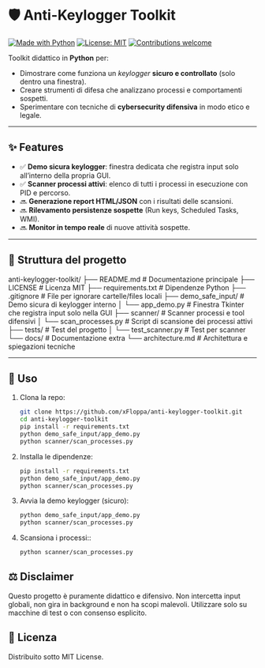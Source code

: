 # 🛡️ Anti-Keylogger Toolkit

[![Made with Python](https://img.shields.io/badge/Made%20with-Python-blue?logo=python)](https://www.python.org/)
[![License: MIT](https://img.shields.io/badge/License-MIT-green.svg)](LICENSE)
[![Contributions welcome](https://img.shields.io/badge/Contributions-welcome-orange.svg)](../../issues)

Toolkit didattico in **Python** per:
- Dimostrare come funziona un *keylogger* **sicuro e controllato** (solo dentro una finestra).
- Creare strumenti di difesa che analizzano processi e comportamenti sospetti.
- Sperimentare con tecniche di **cybersecurity difensiva** in modo etico e legale.

---

## ✨ Features
- ✅ **Demo sicura keylogger**: finestra dedicata che registra input solo all’interno della propria GUI.
- ✅ **Scanner processi attivi**: elenco di tutti i processi in esecuzione con PID e percorso.
- 🔜 **Generazione report HTML/JSON** con i risultati delle scansioni.
- 🔜 **Rilevamento persistenze sospette** (Run keys, Scheduled Tasks, WMI).
- 🔜 **Monitor in tempo reale** di nuove attività sospette.

---

## 📂 Struttura del progetto
anti-keylogger-toolkit/
├── README.md # Documentazione principale
├── LICENSE # Licenza MIT
├── requirements.txt # Dipendenze Python
├── .gitignore # File per ignorare cartelle/files locali
├── demo_safe_input/ # Demo sicura di keylogger interno
│ └── app_demo.py # Finestra Tkinter che registra input solo nella GUI
├── scanner/ # Scanner processi e tool difensivi
│ └── scan_processes.py # Script di scansione dei processi attivi
├── tests/ # Test del progetto
│ └── test_scanner.py # Test per scanner
└── docs/ # Documentazione extra
└── architecture.md # Architettura e spiegazioni tecniche

---

## 🚀 Uso
1. Clona la repo:
   ```bash
   git clone https://github.com/xFloppa/anti-keylogger-toolkit.git
   cd anti-keylogger-toolkit
   pip install -r requirements.txt
   python demo_safe_input/app_demo.py
   python scanner/scan_processes.py
   ```
2. Installa le dipendenze:
   ```bash
   pip install -r requirements.txt
   python demo_safe_input/app_demo.py
   python scanner/scan_processes.py
   ```
3. Avvia la demo keylogger (sicuro):
   ```bash
   python demo_safe_input/app_demo.py
   python scanner/scan_processes.py
   ```
3. Scansiona i processi::
   ```bash
   python scanner/scan_processes.py
   ```

## ⚖️ Disclaimer
Questo progetto è puramente didattico e difensivo.
Non intercetta input globali, non gira in background e non ha scopi malevoli.
Utilizzare solo su macchine di test o con consenso esplicito.

## 📄 Licenza
Distribuito sotto MIT License.
